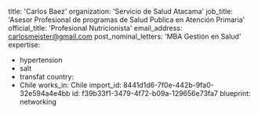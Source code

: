 title: 'Carlos Baez'
organization: 'Servicio de Salud Atacama'
job_title: 'Asesor Profesional de programas de Salud Publica en Atención Primaria'
official_title: 'Profesional Nutricionista'
email_address: carlosmeister@gmail.com
post_nominal_letters: 'MBA Gestión en Salud'
expertise:
  - hypertension
  - salt
  - transfat
country:
  - Chile
works_in: Chile
import_id: 8441d1d6-7f0e-442b-9fa0-32e594a4e4bb
id: f39b33f1-3479-4f72-b09a-129656e73fa7
blueprint: networking
